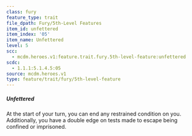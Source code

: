 ```yaml
---
class: fury
feature_type: trait
file_dpath: Fury/5th-Level Features
item_id: unfettered
item_index: '05'
item_name: Unfettered
level: 5
scc:
  - mcdm.heroes.v1:feature.trait.fury.5th-level-feature:unfettered
scdc:
  - 1.1.1:5.1.4.5:05
source: mcdm.heroes.v1
type: feature/trait/fury/5th-level-feature
---
```


##### Unfettered

At the start of your turn, you can end any restrained condition on you. Additionally, you have a double edge on tests made to escape being confined or imprisoned.

